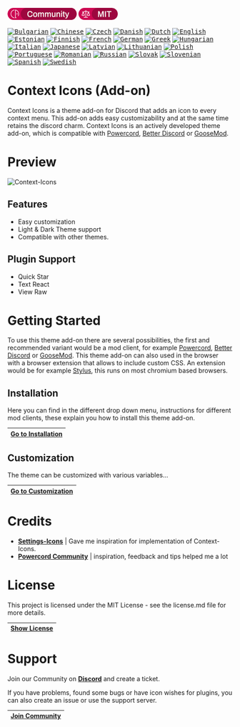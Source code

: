 [![Community](https://raw.githubusercontent.com/CorellanStoma/CorellanStoma/master/shields/community.png)](https://discord.gg/8W8E39Z)
[![License](https://raw.githubusercontent.com/CorellanStoma/CorellanStoma/master/shields/license.png)](https://github.com/CorellanStoma/Context-Icons/blob/main/license)

<kbd>[<img title="Bulgarian" alt="Bulgarian" src="https://corellanstoma.github.io/Assets/languages/bulgarian.png" width="40">](.github/docs/01-readme/bulgarian.md)</kbd>
<kbd>[<img title="Chinese" alt="Chinese" src="https://corellanstoma.github.io/Assets/languages/chinese.png" width="40">](.github/docs/01-readme/bulgarian.md)</kbd>
<kbd>[<img title="Czech" alt="Czech" src="https://corellanstoma.github.io/Assets/languages/czech.png" width="40">](.github/docs/01-readme/bulgarian.md)</kbd>
<kbd>[<img title="Danish" alt="Danish" src="https://corellanstoma.github.io/Assets/languages/danish.png" width="40">](.github/docs/01-readme/bulgarian.md)</kbd>
<kbd>[<img title="Dutch" alt="Dutch" src="https://corellanstoma.github.io/Assets/languages/dutch.png" width="40">](.github/docs/01-readme/bulgarian.md)</kbd>
<kbd>[<img title="English" alt="English" src="https://corellanstoma.github.io/Assets/languages/english.png" width="40">](README.md)</kbd>
<kbd>[<img title="Estonian" alt="Estonian" src="https://corellanstoma.github.io/Assets/languages/estonian.png" width="40">](.github/docs/01-readme/estonian.md)</kbd>
<kbd>[<img title="Finnish" alt="Finnish" src="https://corellanstoma.github.io/Assets/languages/finnish.png" width="40">](.github/docs/01-readme/finnish.md)</kbd>
<kbd>[<img title="French" alt="French" src="https://corellanstoma.github.io/Assets/languages/french.png" width="40">](.github/docs/01-readme/french.md)</kbd>
<kbd>[<img title="German" alt="German" src="https://corellanstoma.github.io/Assets/languages/german.png" width="40">](.github/docs/01-readme/german.md)</kbd>
<kbd>[<img title="Greek" alt="Greek" src="https://corellanstoma.github.io/Assets/languages/greek.png" width="40">](.github/docs/01-readme/greek.md)</kbd>
<kbd>[<img title="Hungarian" alt="Hungarian" src="https://corellanstoma.github.io/Assets/languages/hungarian.png" width="40">](.github/docs/01-readme/hungarian.md)</kbd>
<kbd>[<img title="Italian" alt="Italian" src="https://corellanstoma.github.io/Assets/languages/italian.png" width="40">](.github/docs/01-readme/italian.md)</kbd>
<kbd>[<img title="Japanese" alt="Japanese" src="https://corellanstoma.github.io/Assets/languages/japanese.png" width="40">](.github/docs/01-readme/japanese.md)</kbd>
<kbd>[<img title="Latvian" alt="Latvian" src="https://corellanstoma.github.io/Assets/languages/latvian.png" width="40">](.github/docs/01-readme/latvian.md)</kbd>
<kbd>[<img title="Lithuanian" alt="Lithuanian" src="https://corellanstoma.github.io/Assets/languages/lithuanian.png" width="40">](.github/docs/01-readme/lithuanian.md)</kbd>
<kbd>[<img title="Polish" alt="Polish" src="https://corellanstoma.github.io/Assets/languages/polish.png" width="40">](.github/docs/01-readme/polish.md)</kbd>
<kbd>[<img title="Portuguese" alt="Portuguese" src="https://corellanstoma.github.io/Assets/languages/portuguese.png" width="40">](.github/docs/01-readme/portuguese.md)</kbd>
<kbd>[<img title="Romanian" alt="Romanian" src="https://corellanstoma.github.io/Assets/languages/romanian.png" width="40">](.github/docs/01-readme/romanian.md)</kbd>
<kbd>[<img title="Russian" alt="Russian" src="https://corellanstoma.github.io/Assets/languages/russian.png" width="40">](.github/docs/01-readme/russian.md)</kbd>
<kbd>[<img title="Slovak" alt="Slovak" src="https://corellanstoma.github.io/Assets/languages/slovak.png" width="40">](.github/docs/01-readme/slovak.md)</kbd>
<kbd>[<img title="Slovenian" alt="Slovenian" src="https://corellanstoma.github.io/Assets/languages/slovenian.png" width="40">](.github/docs/01-readme/slovenian.md)</kbd>
<kbd>[<img title="Spanish" alt="Spanish" src="https://corellanstoma.github.io/Assets/languages/spanish.png" width="40">](.github/docs/.github/docs/01-readme/spanish.md)</kbd>
<kbd>[<img title="Swedish" alt="Swedish" src="https://corellanstoma.github.io/Assets/languages/swedish.png" width="40">](.github/docs/01-readme/swedish.md)</kbd>

# Context Icons (Add-on)

Context Icons is a theme add-on for Discord that adds an icon to every context menu. This add-on adds easy customizability and at the same time retains the discord charm. Context Icons is an actively developed theme add-on, which is compatible with [Powercord](https://github.com/powercord-org/powercord), [Better Discord](https://github.com/BetterDiscord/BetterDiscord) or [GooseMod](https://github.com/GooseMod/GooseMod).

# Preview

![Context-Icons](https://user-images.githubusercontent.com/58918358/132392397-b4bd4368-dafb-48dc-aacb-6a73d12f54c3.png)

## Features

* Easy customization
* Light & Dark Theme support
* Compatible with other themes.

## Plugin Support

* Quick Star
* Text React
* View Raw

# Getting Started

To use this theme add-on there are several possibilities, the first and recommended variant would be a mod client, for example [Powercord](https://github.com/powercord-org/powercord), [Better Discord](https://github.com/BetterDiscord/BetterDiscord) or [GooseMod](https://github.com/GooseMod/GooseMod).
This theme add-on can also used in the browser with a browser extension that allows to include custom CSS. An extension would be for example [Stylus](https://github.com/openstyles/stylus), this runs on most chromium based browsers.

## Installation

Here you can find in the different drop down menu, instructions for different mod clients, these explain you how to install this theme add-on.

|[Go to Installation](https://github.com/CorellanStoma/Context-Icons)|
|---|

## Customization

The theme can be customized with various variables...

|[Go to Customization](https://github.com/CorellanStoma/Context-Icons)|
|---|

# Credits

* [**Settings-Icons**](https://github.com/snappercord/Settings-Icons) | Gave me inspiration for implementation of Context-Icons.
* [**Powercord Community**](https://discord.gg/powercord) | inspiration, feedback and tips helped me a lot

# License

This project is licensed under the MIT License - see the license.md file for more details.

|[Show License](https://github.com/CorellanStoma/Context-Icons/blob/main/license)|
|---|

# Support

Join our Community on [**Discord**](https://discord.com/) and create a ticket.

If you have problems,  found some bugs or have icon wishes for plugins, you can also create an issue or use the support server.

|[Join Community](https://discord.gg/8W8E39Z)|
|---|
